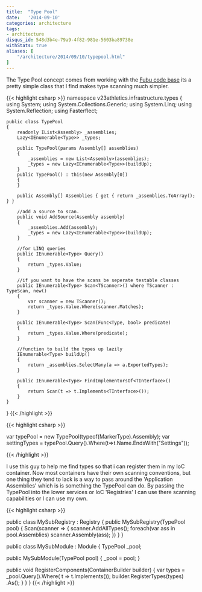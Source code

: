 ```yaml
---
title:  "Type Pool"
date:   '2014-09-10'
categories: architecture
tags:
- architecture
disqus_id: 548d3b4e-79a9-4f82-981e-5603ba89738e
withStats: true
aliases: [
    "/architecture/2014/09/10/typepool.html"
]
---
```


The Type Pool concept comes from working with the [Fubu code base](https://github.com/DarthFubuMVC/fubumvc/blob/master/src/FubuMVC.Core/Registration/TypePool.cs)
its a pretty simple class that I find makes type scanning much simpler.

{{< highlight csharp >}}
namespace v23athletics.infrastructure.types
{
    using System;
    using System.Collections.Generic;
    using System.Linq;
    using System.Reflection;
    using Fasterflect;

    public class TypePool
    {
        readonly IList<Assembly> _assemblies;
        Lazy<IEnumerable<Type>> _types;

        public TypePool(params Assembly[] assemblies)
        {
            _assemblies = new List<Assembly>(assemblies);
            _types = new Lazy<IEnumerable<Type>>(buildUp);
        }
        public TypePool() : this(new Assembly[0])
        {
        }

        public Assembly[] Assemblies { get { return _assemblies.ToArray(); } }

        //add a source to scan.
        public void AddSource(Assembly assembly)
        {
            _assemblies.Add(assembly);
            _types = new Lazy<IEnumerable<Type>>(buildUp);
        }

        //for LINQ queries
        public IEnumerable<Type> Query()
        {
            return _types.Value;
        }

        //if you want to have the scans be seperate testable classes
        public IEnumerable<Type> Scan<TScanner>() where TScanner : TypeScan, new()
        {
            var scanner = new TScanner();
            return _types.Value.Where(scanner.Matches);
        }

        public IEnumerable<Type> Scan(Func<Type, bool> predicate)
        {
            return _types.Value.Where(predicate);
        }

        //function to build the types up lazily
        IEnumerable<Type> buildUp()
        {
            return _assemblies.SelectMany(a => a.ExportedTypes);
        }

        public IEnumerable<Type> FindImplementorsOf<TInterface>()
        {
            return Scan(t => t.Implements<TInterface>());
        }
    }
}
{{< /highlight >}}

{{< highlight csharp >}}

var typePool = new TypePool(typeof(MarkerType).Assembly);
var settingTypes = typePool.Query().Where(t=>t.Name.EndsWith("Settings"));

{{< /highlight >}}

I use this guy to help me find types so that i can register them in my IoC
container. Now most containers have their own scanning conventions, but one thing
they tend to lack is a way to pass around the 'Application Assemblies' which is
is something the TypePool can do. By passing the TypePool into the lower services
or IoC 'Registries' I can use there scanning capabilities or I can use my own.


{{< highlight csharp >}}

public class MySubRegistry : Registry
{
    public MySubRegistry(TypePool pool)
    {
        Scan(scanner =>
        {
            scanner.AddAllTypes<IService>();
            foreach(var ass in pool.Assemblies)
                scanner.Assembly(ass);
        })
    }
}

public class MySubModule : Module
{
  TypePool _pool;

  public MySubModule(TypePool pool)
  {
    _pool = pool;
  }

  public void RegisterComponents(ContainerBuilder builder)
  {
      var types = _pool.Query().Where( t => t.Implements<IService>());
      builder.RegisterTypes(types)
          .As<IService>();
  }
}
}
{{< /highlight >}}
